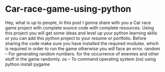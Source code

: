 # Car-race-game-using-python
Hey, what is up to people, in this post I gonna share with you a Car race game project with complete source code with complete resources. Using this project you will get some ideas and level up your python learning skills or you can add this python project to your resume or portfolio. Before sharing the code make sure you have installed the required modules. which is required in order to run the game otherwise you will face an error. random – For generating random numbers. for the occurrence of enemies and other stuff in the game randomly. os – To command operating system (os) using python install pygame

